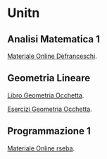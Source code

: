 # Unitn

## Analisi Matematica 1
[Materiale Online Defranceschi](http://latemar.science.unitn.it/segue/index.php?&action=site&site=2018Analisi1).

## Geometria Lineare
[Libro Geometria Occhetta](http://www.science.unitn.it/~occhetta/studenti/ganotest.pdf).

[Esercizi Geometria Occhetta](http://www.science.unitn.it/~occhetta/studenti/gaex.pdf).


## Programmazione 1
[Materiale Online rseba](http://disi.unitn.it/~rseba/DIDATTICA).

